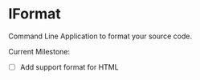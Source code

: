# IFormat

Command Line Application to format your source code.

Current Milestone:
  - [ ] Add support format for HTML
